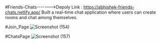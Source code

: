 #Friends-Chats------->Depoly Link : https://abhishek-friends-chats.netlify.app/ Built a real-time chat application where users can create rooms and chat among themselves.

#Join_Page
![Screenshot (154)](https://github.com/user-attachments/assets/a6f527cd-5e8a-421e-a91b-b2927899f4be)

#ChatsPage
![Screenshot (157)](https://github.com/user-attachments/assets/512faf62-6755-43b7-9be8-aff8146bbcd0)
